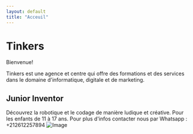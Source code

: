 ```yaml
---
layout: default
title: "Acceuil"
---
```


# Tinkers

Bienvenue!

Tinkers est une agence et centre qui offre des formations et des services dans le domaine d'informatique, digitale et de marketing.

## Junior Inventor 

Découvrez la robotique et le codage de manière ludique et créative. Pour les enfants de 11 à 17 ans.
Pour plus d'infos contacter nous par Whatsapp : +212612257894
![Image](/assets/imgs/poster.jpg)


